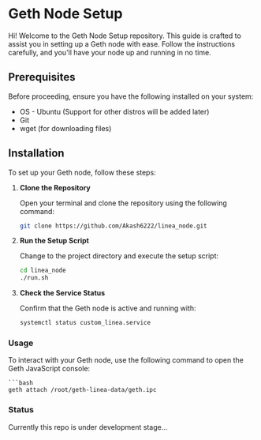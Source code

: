 # Geth Node Setup

Hi! Welcome to the Geth Node Setup repository. This guide is crafted to assist you in setting up a Geth node with ease. Follow the instructions carefully, and you'll have your node up and running in no time.

## Prerequisites

Before proceeding, ensure you have the following installed on your system:
- OS - Ubuntu (Support for other distros will be added later)
- Git
- wget (for downloading files)

## Installation

To set up your Geth node, follow these steps:

1. **Clone the Repository**

   Open your terminal and clone the repository using the following command:

   ```bash
   git clone https://github.com/Akash6222/linea_node.git
   
2. **Run the Setup Script**

   Change to the project directory and execute the setup script:
   ```bash
   cd linea_node 
   ./run.sh

 3. **Check the Service Status**

    Confirm that the Geth node is active and running with:
    ```bash
    systemctl status custom_linea.service

### Usage
    
To interact with your Geth node, use the following command to open the Geth JavaScript console:

    ```bash
    geth attach /root/geth-linea-data/geth.ipc

### Status

Currently this repo is under development stage...


